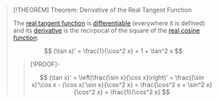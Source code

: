 >[!THEOREM] Theorem: Derivative of the Real Tangent Function
>
>The [real tangent function](Real%20Tangent%20Function.md) is [differentiable](../../../Differentiation/Differentiability%20of%20Real%20Functions.md) (everywhere it is defined) and its [derivative](../../../Differentiation/Differentiability%20of%20Real%20Functions.md) is the recirpocal of the square of the [real cosine function](../Real%20Cosine%20Function/Real%20Cosine%20Function.md):
>
>$$
>(\tan x)' = \frac{1}{\cos^2 x} = 1 + \tan^2 x
>$$
>
>>[!PROOF]-
>>
>>$$
>>(\tan x)' = \left(\frac{\sin x}{\cos x}\right)' = \frac{(\sin x)'\cos x - (\cos x)'\sin x}{\cos^2 x} = \frac{\cos^2 x + \sin^2 x}{\cos^2 x} = \frac{1}{\cos^2 x}
>>$$
>>
>
